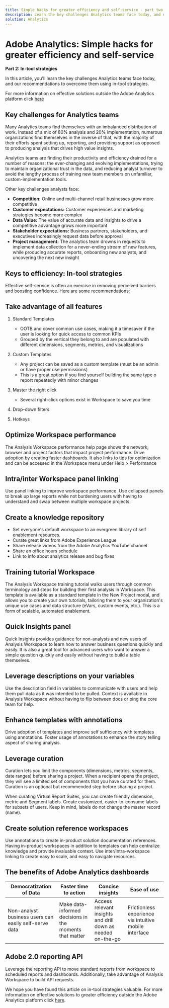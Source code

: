 ```yaml
---
title: Simple hacks for greater efficiency and self-service - part two
description: Learn the key challenges Analytics teams face today, and our recommendations to overcome them using in-tool strategies. 
solution: Analytics
---
```

# Adobe Analytics: Simple hacks for greater efficiency and self-service

**Part 2: In-tool strategies**

In this article, you'll learn the key challenges Analytics teams face today, and our recommendations to overcome them using in-tool strategies. 

For more information on effective solutions outside the Adobe Analytics platform click [here](https://docs.google.com/document/d/1fSrC/_yHW04K61K0Phe4dtg1nCU4jDsqrHWc8KVvsJWk/edit?usp=sharing)

## Key challenges for Analytics teams

Many Analytics teams find themselves with an imbalanced distribution of work. Instead of a mix of 80% analysis and 20% implementation, numerous organizations find themselves in the inverse of that, with the majority of their efforts spent setting up, reporting, and providing support as opposed to producing analysis that drives high value insights.

Analytics teams are finding their productivity and efficiency drained for a number of reasons: the ever-changing and evolving implementations, trying to maintain organizational trust in the data, and reducing analyst turnover to avoid the lengthy process of training new team members on unfamiliar, custom-implementation tools.

Other key challenges analysts face:

* **Competition:** Online and multi-channel retail businesses grow more competitive
* **Customer expectations:** Customer experiences and marketing strategies become more complex
* **Data Value:** The value of accurate data and insights to drive a competitive advantage grows more important
* **Stakeholder expectations:** Business partners, stakeholders, and executives increasingly request data before approval
* **Project management:** The analytics team drowns in requests to implement data collection for a never-ending stream of new features, while producing accurate reports, onboarding new analysts, and uncovering the next new insight

## Keys to efficiency: In-tool strategies

Effective self-service is often an exercise in removing perceived barriers and boosting confidence. Here are some recommendations:

## Take advantage of all features

1. Standard Templates
  
   * OOTB and cover common use cases, making it a timesaver if the user is looking for quick access to common KPIs
   * Grouped by the vertical they belong to and are populated with different dimensions, segments, metrics, and visualizations

1. Custom Templates
  
   * Any project can be saved as a custom template (must be an admin or have proper use permissions)
   * This is a great option if you find yourself building the same type o report repeatedly with minor changes

1. Master the right click
  
   * Several right-click options exist in Workspace to save you time

1. Drop-down filters

1. Hotkeys

## Optimize Workspace performance

The Analysis Workspace performance help page shows the network, browser and project factors that impact project performance. Drive adoption by creating faster dashboards. It also links to tips for optimization and can be accessed in the Workspace menu under Help > Performance

## Intra/inter Workspace panel linking

Use panel linking to improve workspace performance. Use collapsed panels to break up large reports while not burdening users with having to understand and swap between multiple workspace projects.

## Create a knowledge repository

* Set everyone's default workspace to an evergreen library of self enablement resources.
* Curate great links from Adobe Experience League
* Share release videos from the Adobe Analytics YouTube channel
* Share an office hours schedule
* Link to info about analytics release and bug fixes

## Training tutorial Workspace

The Analysis Workspace training tutorial walks users through common terminology and steps for building their first analysis in Workspace. This template is available as a standard template in the New Project modal, and allows you to create your own tutorials, tailoring them to your organization's unique use cases and data structure (eVars, custom events, etc.). This is a form of scalable, automated enablement.

## Quick Insights panel

Quick Insights provides guidance for non-analysts and new users of Analysis Workspace to learn how to answer business questions quickly and easily. It is also a great tool for advanced users who want to answer a simple question quickly and easily without having to build a table themselves.

## Leverage descriptions on your variables

Use the description field in variables to communicate with users and help them pull data as it was intended to be pulled. Context is available in Analysis Workspace without having to flip between docs or ping the core team for help.

## Enhance templates with annotations

Drive adoption of templates and improve self sufficiency with templates using annotations. Foster usage of annotations to enhance the story telling aspect of sharing analysis.

## Leverage curation

Curation lets you limit the components (dimensions, metrics, segments, date ranges) before sharing a project. When a recipient opens the project, they will see a limited set of components that you have curated for them. Curation is an optional but recommended step before sharing a project.

When curating Virtual Report Suites, you can create friendly dimension, metric and Segment labels. Create customized, easier-to-consume labels for subsets of users. Keep in mind, labels do not change the master record (name).

## Create solution reference workspaces

Use annotations to create in-product solution documentation references. Having in-product workspaces in addition to templates can help centralize knowledge and provide invaluable context. Use inter/intra-workspace linking to create easy to scale, and easy to navigate resources.

## The benefits of Adobe Analytics dashboards

| Democratization of Data | Faster time to action | Concise insights | Ease of use |
| --- | --- | --- | --- |
| Non-analyst business users can easily self-serve data | Make data-informed decisions in the moments that matter | Access relevant insights and drill down as needed on-the-go | Frictionless experience via intuitive mobile interface |

## Adobe 2.0 reporting API

Leverage the reporting API to move standard reports from workspace to scheduled reports and dashboards. Additionally, take advantage of Analysis Workspace to build API requests.

We hope you have found this article on in-tool strategies valuable. For more information on effective solutions to greater efficiency outside the Adobe Analytics platform click [here](https://docs.google.com/document/d/1fSrC/_yHW04K61K0Phe4dtg1nCU4jDsqrHWc8KVvsJWk/edit?usp=sharing).
